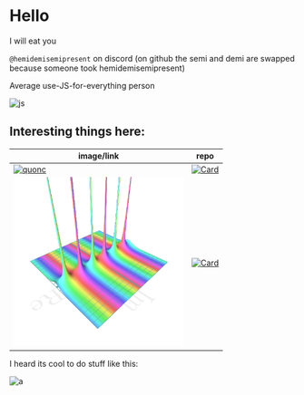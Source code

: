 # Hello

I will eat you

`@hemidemisemipresent` on discord (on github the semi and demi are swapped because someone took hemidemisemipresent)

Average use-JS-for-everything person

![js](https://github-readme-stats.vercel.app/api/top-langs/?username=hemisemidemipresent&langs_count=15&theme=material-palenight&layout=compact)

## Interesting things here:

| image/link                                                                                                                                                                  | repo                                                                                                                                                                                  |
| --------------------------------------------------------------------------------------------------------------------------------------------------------------------------- | ------------------------------------------------------------------------------------------------------------------------------------------------------------------------------------- |
| [![quonc](https://cdn.discordapp.com/splashes/598768024761139240/61f85a7c24282c9333788b76ee0139f2.jpg?size=300)](https://cq.netlify.app)                                    | [![Card](https://github-readme-stats.vercel.app/api/pin/?username=hemisemidemipresent&repo=cyberquincy&theme=material-palenight)](https://github.com/hemisemidemipresent/cyberquincy) |
| <a href="https://hemisemidemipresent.github.io/complex3/"> <img src="https://github.com/hemisemidemipresent/complex3/blob/main/imgs/graph.png" width=300> </a> | [![Card](https://github-readme-stats.vercel.app/api/pin/?username=hemisemidemipresent&repo=complex3&theme=material-palenight)](https://github.com/hemisemidemipresent/complex3)       |

I heard its cool to do stuff like this:

![a](https://github-readme-stats.vercel.app/api?username=hemisemidemipresent&show_icons=true&line_height=27&theme=material-palenight&include_all_commits=true)
